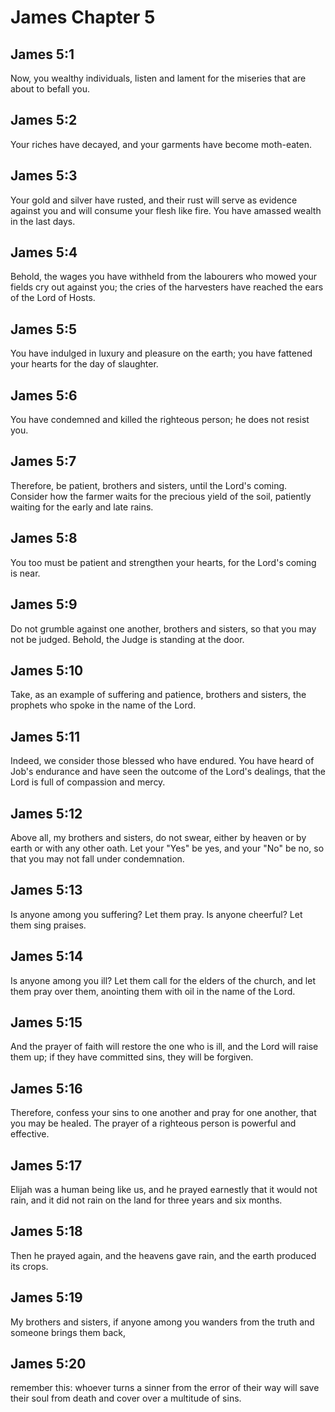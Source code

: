 # James Chapter 5

## James 5:1
Now, you wealthy individuals, listen and lament for the miseries that are about to befall you.

## James 5:2
Your riches have decayed, and your garments have become moth-eaten.

## James 5:3
Your gold and silver have rusted, and their rust will serve as evidence against you and will consume your flesh like fire. You have amassed wealth in the last days.

## James 5:4
Behold, the wages you have withheld from the labourers who mowed your fields cry out against you; the cries of the harvesters have reached the ears of the Lord of Hosts.

## James 5:5
You have indulged in luxury and pleasure on the earth; you have fattened your hearts for the day of slaughter.

## James 5:6
You have condemned and killed the righteous person; he does not resist you.

## James 5:7
Therefore, be patient, brothers and sisters, until the Lord's coming. Consider how the farmer waits for the precious yield of the soil, patiently waiting for the early and late rains.

## James 5:8
You too must be patient and strengthen your hearts, for the Lord's coming is near.

## James 5:9
Do not grumble against one another, brothers and sisters, so that you may not be judged. Behold, the Judge is standing at the door.

## James 5:10
Take, as an example of suffering and patience, brothers and sisters, the prophets who spoke in the name of the Lord.

## James 5:11
Indeed, we consider those blessed who have endured. You have heard of Job's endurance and have seen the outcome of the Lord's dealings, that the Lord is full of compassion and mercy.

## James 5:12
Above all, my brothers and sisters, do not swear, either by heaven or by earth or with any other oath. Let your "Yes" be yes, and your "No" be no, so that you may not fall under condemnation.

## James 5:13
Is anyone among you suffering? Let them pray. Is anyone cheerful? Let them sing praises.

## James 5:14
Is anyone among you ill? Let them call for the elders of the church, and let them pray over them, anointing them with oil in the name of the Lord.

## James 5:15
And the prayer of faith will restore the one who is ill, and the Lord will raise them up; if they have committed sins, they will be forgiven.

## James 5:16
Therefore, confess your sins to one another and pray for one another, that you may be healed. The prayer of a righteous person is powerful and effective.

## James 5:17
Elijah was a human being like us, and he prayed earnestly that it would not rain, and it did not rain on the land for three years and six months.

## James 5:18
Then he prayed again, and the heavens gave rain, and the earth produced its crops.

## James 5:19
My brothers and sisters, if anyone among you wanders from the truth and someone brings them back,

## James 5:20
remember this: whoever turns a sinner from the error of their way will save their soul from death and cover over a multitude of sins.
